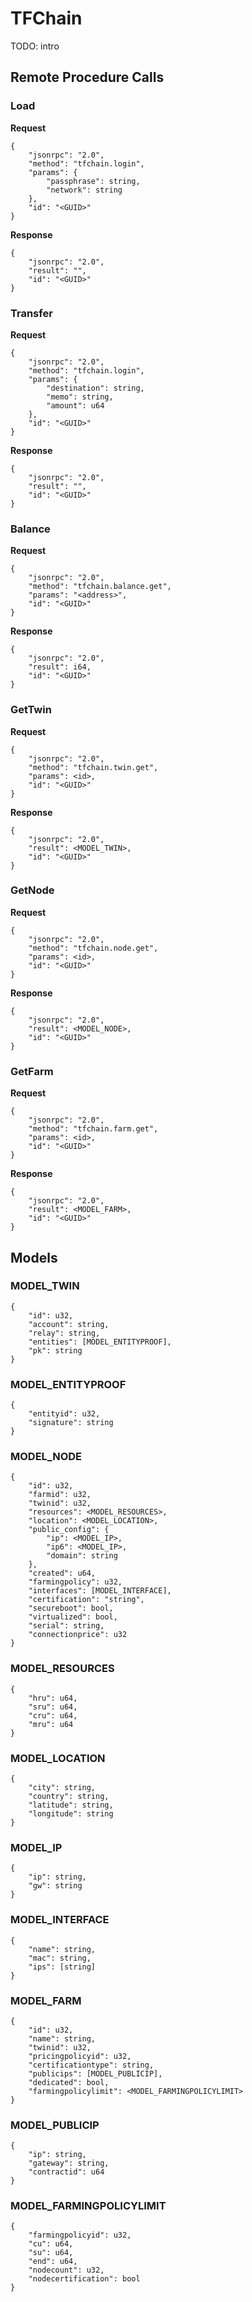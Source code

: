 
# TFChain
TODO: intro

## Remote Procedure Calls

### Load

****Request****
```
{
    "jsonrpc": "2.0",
    "method": "tfchain.login",
    "params": {
        "passphrase": string,
        "network": string
    },
    "id": "<GUID>"
}
```
**Response**
```
{
    "jsonrpc": "2.0",
    "result": "",
    "id": "<GUID>"
}
```

### Transfer

****Request****
```
{
    "jsonrpc": "2.0",
    "method": "tfchain.login",
    "params": {
        "destination": string,
        "memo": string,
        "amount": u64
    },
    "id": "<GUID>"
}
```
**Response**
```
{
    "jsonrpc": "2.0",
    "result": "",
    "id": "<GUID>"
}
```

### Balance

****Request****
```
{
    "jsonrpc": "2.0",
    "method": "tfchain.balance.get",
    "params": "<address>",
    "id": "<GUID>"
}
```
**Response**
```
{
    "jsonrpc": "2.0",
    "result": i64,
    "id": "<GUID>"
}
```

### GetTwin

****Request****
```
{
    "jsonrpc": "2.0",
    "method": "tfchain.twin.get",
    "params": <id>,
    "id": "<GUID>"
}
```
**Response**
```
{
    "jsonrpc": "2.0",
    "result": <MODEL_TWIN>,
    "id": "<GUID>"
}
```

### GetNode

****Request****
```
{
    "jsonrpc": "2.0",
    "method": "tfchain.node.get",
    "params": <id>,
    "id": "<GUID>"
}
```
**Response**
```
{
    "jsonrpc": "2.0",
    "result": <MODEL_NODE>,
    "id": "<GUID>"
}
```

### GetFarm

****Request****
```
{
    "jsonrpc": "2.0",
    "method": "tfchain.farm.get",
    "params": <id>,
    "id": "<GUID>"
}
```
**Response**
```
{
    "jsonrpc": "2.0",
    "result": <MODEL_FARM>,
    "id": "<GUID>"
}
```

## Models

### MODEL_TWIN
```
{
    "id": u32,
    "account": string,
    "relay": string,
    "entities": [MODEL_ENTITYPROOF],
    "pk": string
}
```

### MODEL_ENTITYPROOF
```
{
    "entityid": u32,
    "signature": string
}
```

### MODEL_NODE
```
{
    "id": u32,
    "farmid": u32,
    "twinid": u32,
    "resources": <MODEL_RESOURCES>,
    "location": <MODEL_LOCATION>,
    "public_config": {
        "ip": <MODEL_IP>,
        "ip6": <MODEL_IP>,
        "domain": string
    },
    "created": u64,
    "farmingpolicy": u32,
    "interfaces": [MODEL_INTERFACE],
    "certification": "string",
    "secureboot": bool,
    "virtualized": bool,
    "serial": string,
    "connectionprice": u32
}
```
### MODEL_RESOURCES
```
{
    "hru": u64,
    "sru": u64,
    "cru": u64,
    "mru": u64
}
```
### MODEL_LOCATION

```
{
    "city": string,
    "country": string,
    "latitude": string,
    "longitude": string
}
```

### MODEL_IP

```
{
    "ip": string,
    "gw": string
}
```
### MODEL_INTERFACE

```
{
    "name": string,
    "mac": string,
    "ips": [string]
}
```

### MODEL_FARM

```
{
    "id": u32,
    "name": string,
    "twinid": u32,
    "pricingpolicyid": u32,
    "certificationtype": string,
    "publicips": [MODEL_PUBLICIP],
    "dedicated": bool,
    "farmingpolicylimit": <MODEL_FARMINGPOLICYLIMIT>
}
```

### MODEL_PUBLICIP

```
{
    "ip": string,
    "gateway": string,
    "contractid": u64
}
```

### MODEL_FARMINGPOLICYLIMIT
```
{
    "farmingpolicyid": u32,
    "cu": u64,
    "su": u64,
    "end": u64,
    "nodecount": u32,
    "nodecertification": bool
}
```